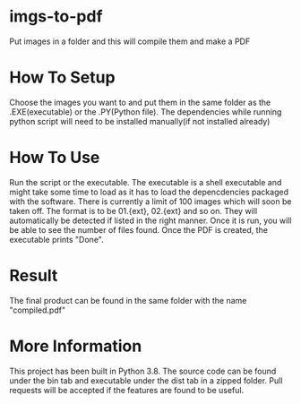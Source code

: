 # imgs-to-pdf
Put images in a folder and this will compile them and make a PDF
# How To Setup
Choose the images you want to and put them in the same folder as the .EXE(executable) or the .PY(Python file). The dependencies while running python script will need to be installed manually(if not installed already)
# How To Use
Run the script or the executable. The executable is a shell executable and might take some time to load as it has to load the depencdencies packaged with the software.
There is currently a limit of 100 images which will soon be taken off. The format is to be 01.{ext}, 02.{ext} and so on. They will automatically be detected if listed in the right manner.
Once it is run, you will be able to see the number of files found. Once the PDF is created, the executable prints "Done".
# Result
The final product can be found in the same folder with the name "compiled.pdf"
# More Information
This project has been built in Python 3.8. The source code can be found under the bin tab and executable under the dist tab in a zipped folder. Pull requests will be accepted if the features are found to be useful.
